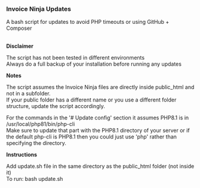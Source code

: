<h3>Invoice Ninja Updates</h3>
A bash script for updates to avoid PHP timeouts or using GitHub + Composer <br><br>

<b>Disclaimer</b>  

The script has not been tested in different environments  
Always do a full backup of your installation before running any updates

 
<b>Notes</b>  

The script assumes the Invoice Ninja files are directly inside public_html and not in a subfolder.  
If your public folder has a different name or you use a different folder structure, update the script accordingly.  
  
  
For the commands in the '# Update config' section it assumes PHP8.1 is in /usr/local/php81/bin/php-cli  
Make sure to update that part with the PHP8.1 directory of your server or if the default php-cli is PHP8.1 then you could just use 'php' rather than specifying the directory.
  
<b>Instructions</b>  

Add update.sh file in the same directory as the public_html folder (not inside it)  
To run: bash update.sh  
